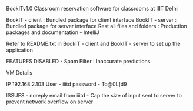 BookITv1.0
Classroom reservation software for classrooms at IIIT Delhi

BookIT - client : Bundled package for client interface
BookIT - server : Bundled package for server interface
Rest all files and folders : Production packages and documentation - IntelliJ

Refer to README.txt in BookIT - client and BookIT - server to set up the application

FEATURES DISABLED
	- Spam Filter 		: Inaccurate predictions

VM Details

IP 192.168.2.103
User - iiitd
password - To@0L]d9

ISSUES
	- noreply email from iiitd
	- Cap the size of input sent to server to prevent network overflow on server
	